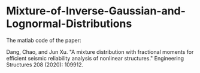 # Mixture-of-Inverse-Gaussian-and-Lognormal-Distributions
The matlab code of the paper:

Dang, Chao, and Jun Xu. "A mixture distribution with fractional moments for efficient seismic reliability analysis of nonlinear structures." Engineering Structures 208 (2020): 109912.
